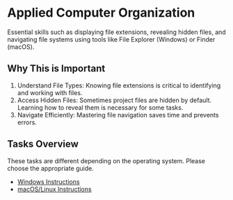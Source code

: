  # Applied Computer Organization

Essential skills such as displaying file extensions, revealing hidden files, and navigating file systems using tools like File Explorer (Windows) or Finder (macOS).

## Why This is Important

1. Understand File Types: Knowing file extensions is critical to identifying and working with files.
2. Access Hidden Files: Sometimes project files are hidden by default. Learning how to reveal them is necessary for some tasks.
3. Navigate Efficiently: Mastering file navigation saves time and prevents errors.

## Tasks Overview

These tasks are different depending on the operating system. 
Please choose the appropriate guide.

- [Windows Instructions](windows.md)
- [macOS/Linux Instructions](mac_linux.md)
